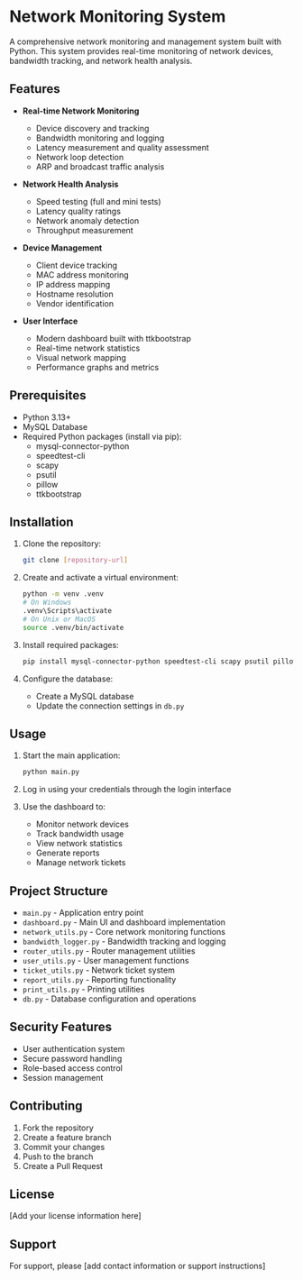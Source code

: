 # Network Monitoring System

A comprehensive network monitoring and management system built with Python. This system provides real-time monitoring of network devices, bandwidth tracking, and network health analysis.

## Features

- **Real-time Network Monitoring**
  - Device discovery and tracking
  - Bandwidth monitoring and logging
  - Latency measurement and quality assessment
  - Network loop detection
  - ARP and broadcast traffic analysis

- **Network Health Analysis**
  - Speed testing (full and mini tests)
  - Latency quality ratings
  - Network anomaly detection
  - Throughput measurement

- **Device Management**
  - Client device tracking
  - MAC address monitoring
  - IP address mapping
  - Hostname resolution
  - Vendor identification

- **User Interface**
  - Modern dashboard built with ttkbootstrap
  - Real-time network statistics
  - Visual network mapping
  - Performance graphs and metrics

## Prerequisites

- Python 3.13+
- MySQL Database
- Required Python packages (install via pip):
  - mysql-connector-python
  - speedtest-cli
  - scapy
  - psutil
  - pillow
  - ttkbootstrap

## Installation

1. Clone the repository:
   ```bash
   git clone [repository-url]
   ```

2. Create and activate a virtual environment:
   ```bash
   python -m venv .venv
   # On Windows
   .venv\Scripts\activate
   # On Unix or MacOS
   source .venv/bin/activate
   ```

3. Install required packages:
   ```bash
   pip install mysql-connector-python speedtest-cli scapy psutil pillow ttkbootstrap
   ```

4. Configure the database:
   - Create a MySQL database
   - Update the connection settings in `db.py`

## Usage

1. Start the main application:
   ```bash
   python main.py
   ```

2. Log in using your credentials through the login interface

3. Use the dashboard to:
   - Monitor network devices
   - Track bandwidth usage
   - View network statistics
   - Generate reports
   - Manage network tickets

## Project Structure

- `main.py` - Application entry point
- `dashboard.py` - Main UI and dashboard implementation
- `network_utils.py` - Core network monitoring functions
- `bandwidth_logger.py` - Bandwidth tracking and logging
- `router_utils.py` - Router management utilities
- `user_utils.py` - User management functions
- `ticket_utils.py` - Network ticket system
- `report_utils.py` - Reporting functionality
- `print_utils.py` - Printing utilities
- `db.py` - Database configuration and operations

## Security Features

- User authentication system
- Secure password handling
- Role-based access control
- Session management

## Contributing

1. Fork the repository
2. Create a feature branch
3. Commit your changes
4. Push to the branch
5. Create a Pull Request

## License

[Add your license information here]

## Support

For support, please [add contact information or support instructions]
